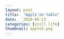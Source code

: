 ```yaml
---
layout: post
title:  "Apple on table"
date:   2020-06-13
categories: [still life]
thumbnail: apple5.png
---
```


<img src="{{ '/img/apple5.png' | relative_url }}" alt="">
